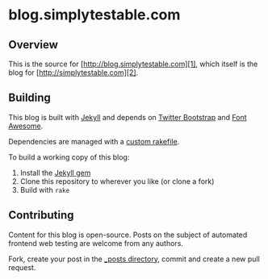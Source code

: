 blog.simplytestable.com
=======================

## Overview

This is the source for [http://blog.simplytestable.com][1], which itself is the blog for [http://simplytestable.com][2].

## Building

This blog is built with [Jekyll][3] and depends on [Twitter Bootstrap][4] and [Font Awesome][5].

Dependencies are managed with a [custom rakefile][6].

To build a working copy of this blog:

1. Install the [Jekyll gem][7]
2. Clone this repository to wherever you like (or clone a fork)
3. Build with `rake`

## Contributing

Content for this blog is open-source. Posts on the subject of automated frontend web testing are welcome from any authors.

Fork, create your post in the [_posts directory][8], commit and create a new pull request.

[1]: http://blog.simplytestable.com
[2]: http://simplytestable.com
[3]: https://github.com/mojombo/jekyll/
[4]: http://twitter.github.com/bootstrap/
[5]: http://fortawesome.github.com/Font-Awesome/
[6]: https://github.com/webignition/blog.simplytestable.com/blob/master/rakefile.rb
[7]: https://github.com/mojombo/jekyll/wiki/install
[8]: https://github.com/webignition/blog.simplytestable.com/tree/master/_posts